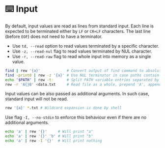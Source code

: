 # ⌨️ Input

By default, input values are read as lines from standard input.
Each line is expected to be terminated either by `LF` or `CR+LF` characters.
The last line (before `EOF`) does not need to have a terminator.

- Use `td, --read` option to read values terminated by a specific character.
- Use `-z, --read-nul` flag to read values terminated by NUL character.
- Use `-r, --read-raw` flag to read whole input into memory as a single value.

```bash
find | rew '{a}'            # Convert output of find command to absolute paths
find -print0 | rew -z '{a}' # Use NUL terminator in case paths contain newlines
echo "$PATH" | rew -t:      # Split PATH variable entries separated by colon
rew -r 'A{}B' <data.txt     # Read file as a whole, prepend 'A', append 'B'
```

Input values can be also passed as additional arguments.
In such case, standard input will not be read.

```bash
rew '{a}' *.txt # Wildcard expansion is done by shell
```

Use flag `-I, --no-stdin` to enforce this behaviour even if there are no additional arguments.

```bash
echo 'a' | rew '{}'     # Will print "a"
echo 'a' | rew '{}' 'b' # Will print "b"
echo 'a' | rew -I '{}'  # Will print nothing
```